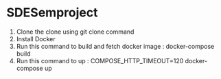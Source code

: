 # SDESemproject
1. Clone the clone using git clone command
2. Install Docker
3. Run this command to build and fetch docker image : docker-compose build
4. Run this command to up : COMPOSE_HTTP_TIMEOUT=120 docker-compose up
